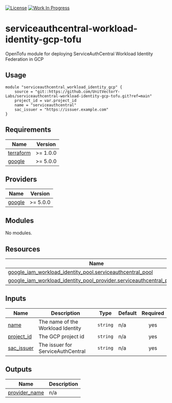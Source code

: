 [![License](https://img.shields.io/badge/License-Apache%202.0-blue.svg)](https://opensource.org/licenses/Apache-2.0) [![Work In Progress](https://img.shields.io/badge/Status-Work%20In%20Progress-yellow)](https://unitvectory-labs.github.io/uvy-labs-guide/bestpractices/status/#work-in-progress)

# serviceauthcentral-workload-identity-gcp-tofu

OpenTofu module for deploying ServiceAuthCentral Workload Identity Federation in GCP

## Usage

```hcl
module "serviceauthcentral_workload_identity_gcp" {
    source = "git::https://github.com/UnitVectorY-Labs/serviceauthcentral-workload-identity-gcp-tofu.git?ref=main"
    project_id = var.project_id
    name = "serviceauthcentral"
    sac_issuer = "https://issuer.example.com"
}
```

<!-- BEGIN_TF_DOCS -->
## Requirements

| Name | Version |
|------|---------|
| <a name="requirement_terraform"></a> [terraform](#requirement\_terraform) | >= 1.0.0 |
| <a name="requirement_google"></a> [google](#requirement\_google) | >= 5.0.0 |

## Providers

| Name | Version |
|------|---------|
| <a name="provider_google"></a> [google](#provider\_google) | >= 5.0.0 |

## Modules

No modules.

## Resources

| Name | Type |
|------|------|
| [google_iam_workload_identity_pool.serviceauthcentral_pool](https://registry.terraform.io/providers/hashicorp/google/latest/docs/resources/iam_workload_identity_pool) | resource |
| [google_iam_workload_identity_pool_provider.serviceauthcentral_provider](https://registry.terraform.io/providers/hashicorp/google/latest/docs/resources/iam_workload_identity_pool_provider) | resource |

## Inputs

| Name | Description | Type | Default | Required |
|------|-------------|------|---------|:--------:|
| <a name="input_name"></a> [name](#input\_name) | The name of the Workload Identity | `string` | n/a | yes |
| <a name="input_project_id"></a> [project\_id](#input\_project\_id) | The GCP project id | `string` | n/a | yes |
| <a name="input_sac_issuer"></a> [sac\_issuer](#input\_sac\_issuer) | The issuer for ServiceAuthCentral | `string` | n/a | yes |

## Outputs

| Name | Description |
|------|-------------|
| <a name="output_provider_name"></a> [provider\_name](#output\_provider\_name) | n/a |
<!-- END_TF_DOCS -->
